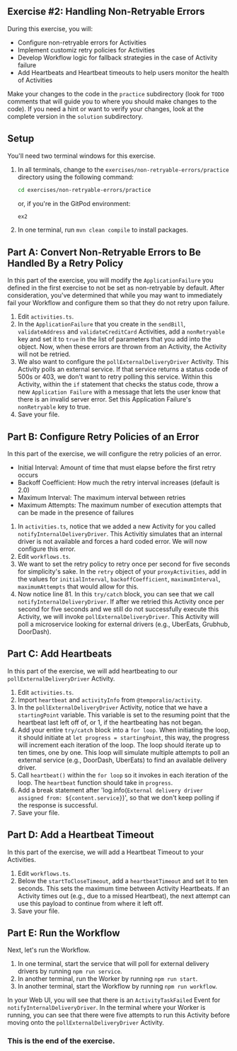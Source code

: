 ## Exercise #2: Handling Non-Retryable Errors

During this exercise, you will:

- Configure non-retryable errors for Activities
- Implement customiz retry policies for Activities
- Develop Workflow logic for fallback strategies in the case of Activity failure
- Add Heartbeats and Heartbeat timeouts to help users monitor the health of Activities

Make your changes to the code in the `practice` subdirectory (look for `TODO`
comments that will guide you to where you should make changes to the code). If
you need a hint or want to verify your changes, look at the complete version in
the `solution` subdirectory.

## Setup

You'll need two terminal windows for this exercise.

1. In all terminals, change to the `exercises/non-retryable-errors/practice`
   directory using the following command:
   ```bash
   cd exercises/non-retryable-errors/practice
   ```
   or, if you're in the GitPod environment:
   ```bash
   ex2
   ```
2. In one terminal, run `mvn clean compile` to install packages.

## Part A: Convert Non-Retryable Errors to Be Handled By a Retry Policy

In this part of the exercise, you will modify the `ApplicationFailure` you defined
in the first exercise to not be set as non-retryable by default. After consideration,
you've determined that while you may want to immediately fail your Workflow and configure them so that they
do not retry upon failure.

1. Edit `activities.ts`.
2. In the `ApplicationFailure` that you create in the `sendBill`, `validateAddress` and `validateCreditCard` Activities, add a `nonRetryable` key and set it to `true` in the list of parameters that you add into the object. Now, when these errors are thrown from an Activity, the Activity will not be retried.
3. We also want to configure the `pollExternalDeliveryDriver` Activity. This Activity polls an external service. If that service returns a status code of 500s or 403, we don't want to retry polling this service. Within this Activity, within the `if` statement that checks the status code, throw a new `Application Failure` with a message that lets the user know that there is an invalid server error. Set this Application Failure's `nonRetryable` key to true.
4. Save your file.


## Part B: Configure Retry Policies of an Error

In this part of the exercise, we will configure the retry policies of an error.

- Initial Interval: Amount of time that must elapse before the first retry occurs
- Backoff Coefficient: How much the retry interval increases (default is 2.0)
- Maximum Interval: The maximum interval between retries
- Maximum Attempts: The maximum number of execution attempts that can be made in the presence of failures

1. In `activities.ts`, notice that we added a new Activity for you called `notifyInternalDeliveryDriver`. This Activitiy simulates that an internal driver is not available and forces a hard coded error. We will now configure this error.
2. Edit `workflows.ts`.
3. We want to set the retry policy to retry once per second for five seconds for simplicity's sake. In the `retry` object of your `proxyActivities`, add in the values for `initialInterval`, `backoffCoefficient`, `maximumInterval`, `maximumAttempts` that would allow for this.
4. Now notice line 81. In this `try/catch` block, you can see that we call `notifyInternalDeliveryDriver`. If after we retried this Activity once per second for five seconds and we still do not successfully execute this Activity, we will invoke `pollExternalDeliveryDriver`. This Activity will poll a microservice looking for external drivers (e.g., UberEats, Grubhub, DoorDash).


## Part C: Add Heartbeats

In this part of the exercise, we will add heartbeating to our `pollExternalDeliveryDriver` Activity.

1. Edit `activities.ts`.
2. Import `heartbeat` and `activityInfo` from `@temporalio/activity`.
3. In the `pollExternalDeliveryDriver` Activity, notice that we have a `startingPoint` variable. This variable is set to the resuming point that the heartbeat last left off of, or 1, if the heartbeating has not began.
4. Add your entire `try/catch` block into a `for loop`. When initiating the loop, it should initiate at `let progress = startingPoint`, this way, the progress will increment each iteration of the loop. The loop should iterate up to ten times, one by one. This loop will simulate multiple attempts to poll an external service (e.g., DoorDash, UberEats) to find an available delivery driver.
5. Call `heartbeat()` within the `for loop` so it invokes in each iteration of the loop. The `heartbeat` function should take in `progress`.
6. Add a break statement after 'log.info(`External delivery driver assigned from: ${content.service}`)', so that we don't keep polling if the response is successful.
7. Save your file.

## Part D: Add a Heartbeat Timeout

In this part of the exercise, we will add a Heartbeat Timeout to your Activities.

1. Edit `workflows.ts`.
2. Below the `startToCloseTimeout`, add a `heartbeatTimeout` and set it to ten seconds. This sets the maximum time between Activity Heartbeats. If an Activity times out (e.g., due to a missed Heartbeat), the next attempt can use this payload to continue from where it left off.
3. Save your file.

## Part E: Run the Workflow

Next, let's run the Workflow.

1. In one terminal, start the service that will poll for external delivery drivers by running `npm run service`.
2. In another terminal, run the Worker by running `npm run start`.
3. In another terminal, start the Workflow by running `npm run workflow`.

In your Web UI, you will see that there is an `ActivityTaskFailed` Event for `notifyInternalDeliveryDriver`. In the terminal where your Worker is running, you can see that there were five attempts to run this Activity before moving onto the `pollExternalDeliveryDriver` Activity.

### This is the end of the exercise.
